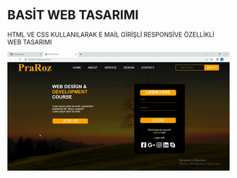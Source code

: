 <h1>BASİT WEB TASARIMI</h1>

<p>HTML VE CSS KULLANILARAK E MAİL GİRİŞLİ RESPONSİVE ÖZELLİKLİ WEB TASARIMI</p>

![](ekran.gif)
